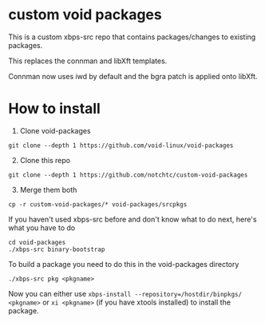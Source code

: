 # custom void packages

This is a custom xbps-src repo that contains packages/changes to existing packages.

This replaces the connman and libXft templates.

Connman now uses iwd by default and the bgra patch is applied onto libXft.

# How to install
1. Clone void-packages
```
git clone --depth 1 https://github.com/void-linux/void-packages
```

2. Clone this repo
```
git clone --depth 1 https://github.com/notchtc/custom-void-packages
```

3. Merge them both
```
cp -r custom-void-packages/* void-packages/srcpkgs
```

If you haven't used xbps-src before and don't know what to do next, here's what you have to do
```
cd void-packages
./xbps-src binary-bootstrap
```

To build a package you need to do this in the void-packages directory
```
./xbps-src pkg <pkgname>
```

Now you can either use `xbps-install --repository=/hostdir/binpkgs/ <pkgname>` or `xi <pkgname>` (if you have xtools installed) to install the package.
